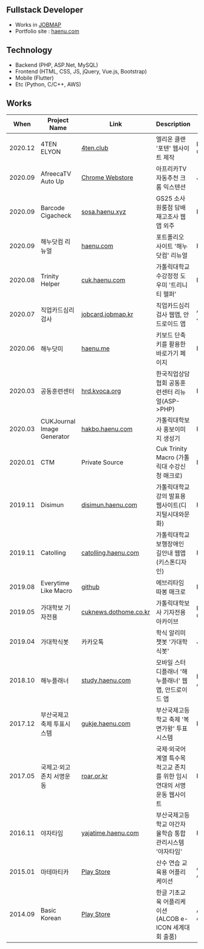 ## Fullstack Developer
  - Works in [JOBMAP][jm]
  - Portfolio site : [haenu.com][haenu]

## Technology
  - Backend (PHP, ASP.Net, MySQL)
  - Frontend (HTML, CSS, JS, jQuery, Vue.js, Bootstrap)
  - Mobile (Flutter)
  - Etc (Python, C/C++, AWS)

## Works
|When|Project Name|Link|Description|Tech|
|---|---|---|---|---|
|2020.12|4TEN ELYON|[4ten.club][4ten]|엘리온 클랜 '포텐' 웹사이트 제작|PHP, CodeIgniter3|
|2020.09|AfreecaTV Auto Up|[Chrome Webstore][afc_au]|아프리카TV 자동추천 크롬 익스텐션|Javascript|
|2020.09|Barcode Cigacheck|[sosa.haenu.xyz][sosa]|GS25 소사원룸점 담배재고조사 웹앱 외주|PHP|
|2020.09|해누닷컴 리뉴얼|[haenu.com][haenu]|포트폴리오 사이트 '해누닷컴' 리뉴얼|HTML|
|2020.08|Trinity Helper|[cuk.haenu.com][trinity_helper]|가톨릭대학교 수강정정 도우미 '트리니티 헬퍼'|PHP, Python|
|2020.07|직업카드심리검사|[jobcard.jobmap.kr][jobcard]|직업카드심리검사 웹앱, 안드로이드 앱|ASP.Net, Java(Android)|
|2020.06|해누닷미|[haenu.me][haenume]|키보드 단축키를 활용한 바로가기 페이지|PHP|
|2020.03|공동훈련센터|[hrd.kvoca.org][hrdkvoca]|한국직업상담협회 공동훈련센터 리뉴얼(ASP->PHP)|PHP|
|2020.03|CUKJournal Image Generator|[hakbo.haenu.com][hakboimg]|가톨릭대학보사 홍보이미지 생성기|PHP, Python|
|2020.01|CTM|Private Source|Cuk Trinity Macro (가톨릭대 수강신청 매크로)|Python|
|2019.11|Disimun|[disimun.haenu.com][disimun]|가톨릭대학교 강의 발표용 웹사이트(디지털시대와문화)|PHP|
|2019.11|Catolling|[catolling.haenu.com][catolling]|가톨릭대학교 보행장애인 길안내 웹앱(키스톤디자인)|PHP|
|2019.08|Everytime Like Macro|[github][eta]|에브리타임 따봉 매크로|Python|
|2019.05|가대학보 기자전용|[cuknews.dothome.co.kr][cuknews]|가톨릭대학보사 기자전용 아카이브|PHP, GNUBOARD|
|2019.04|가대학식봇|카카오톡|학식 알리미 챗봇 '가대학식봇'|Javascript|
|2018.10|해누플래너|[study.haenu.com][hp]|모바일 스터디플래너 '해누플래너' 웹앱, 안드로이드 앱|PHP, AppInventor|
|2017.12|부산국제고 축제 투표시스템|[gukje.haenu.com][gukje]|부산국제고등학교 축제 '복면가왕' 투표 시스템|PHP|
|2017.05|국제고·외고 존치 서명운동|[roar.or.kr][roar]|국제·외국어계열 특수목적고교 존치를 위한 임시 연대의 서명운동 웹사이트|PHP|
|2016.11|야자타임|[yajatime.haenu.com][yjtime]|부산국제고등학교 야간자율학습 통합관리시스템 '야자타임'|PHP|
|2015.01|마테마티카|[Play Store][mathematica]|산수 연습 교육용 어플리케이션|AS 3.0, Adobe Air|
|2014.09|Basic Korean|[Play Store][bk]|한글 기초교육 어플리케이션 (ALCOB e-ICON 세계대회 출품)|AS 3.0, Adobe Air|


[jm]: <http://jobmap.kr>
[haenu]: <https://haenu.com>
[4ten]: <https://4ten.club>
[trinity_helper]: <https://cuk.haenu.com>
[afc_au]: <https://chrome.google.com/webstore/detail/afreecatv-auto-up/dclegcffcilobhmapnmoekjecibgglcg?hl=ko&authuser=0>
[sosa]: <http://sosa.haenu.xyz>
[hrdkvoca]: <https://hrd.kvoca.org>
[jobcard]: <http://jobcard.jobmap.kr>
[disimun]: <https://disimun.haenu.com>
[catolling]: <https://catolling.haenu.com>
[hp]: <https://study.haenu.com>
[gukje]: <https://gukje.haenu.com>
[yjtime]: <https://yajatime.haenu.com>
[hakboimg]: <https://hakbo.haenu.com>
[cuknews]: <http://cuknews.dothome.co.kr>
[haenume]: <http://haenu.me>
[eta]: <https://github.com/dokdo2013/everytime-like-macro>
[mathematica]: <https://play.google.com/store/apps/details?id=air.sum.mathmatics>
[bk]: <https://play.google.com/store/apps/details?id=air.test01>
[roar]: <http://roar.or.kr>
